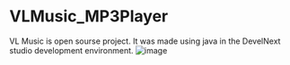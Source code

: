 # VLMusic_MP3Player
VL Music is open sourse project.
It was made using java in the DevelNext studio development environment.
![image](https://yadi.sk/i/24vhcVbWydPxXA{url})
